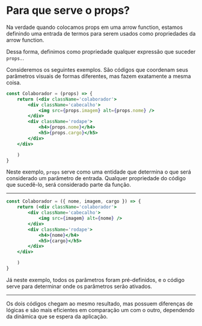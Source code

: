 # Para que serve o props?

Na verdade quando colocamos props em uma arrow function, estamos definindo uma entrada de termos para serem usados como propriedades da arrow function.

Dessa forma, definimos como propriedade qualquer expressão que suceder `props.`. 

Consideremos os seguintes exemplos. São códigos que coordenam seus parâmetros visuais de formas diferentes, mas fazem exatamente a mesma coisa.

``` jsx
const Colaborador = (props) => {
    return (<div className='colaborador'>
        <div className='cabecalho'>
            <img src={props.imagem} alt={props.nome} />
        </div>
        <div className='rodape'>
            <h4>{props.nome}</h4>
            <h5>{props.cargo}</h5>
        </div>
    </div>

    )
}
```

Neste exemplo, `props` serve como uma entidade que determina o que será considerado um parâmetro de entrada. Qualquer propriedade do código que sucedê-lo, será considerado parte da função.

---

``` jsx
const Colaborador = ({ nome, imagem, cargo }) => {
    return (<div className='colaborador'>
        <div className='cabecalho'>
            <img src={imagem} alt={nome} />
        </div>
        <div className='rodape'>
            <h4>{nome}</h4>
            <h5>{cargo}</h5>
        </div>
    </div>

    )
}
```

Já neste exemplo, todos os parâmetros foram pré-definidos, e o código serve para determinar onde os parâmetros serão ativados. 

---

Os dois códigos chegam ao mesmo resultado, mas possuem diferenças de lógicas e são mais eficientes em comparação um com o outro, dependendo da dinâmica que se espera da aplicação.
